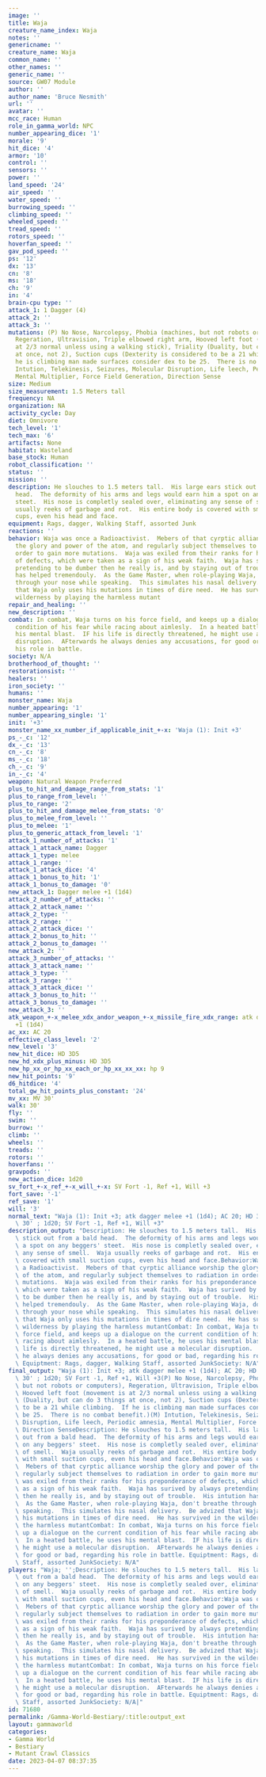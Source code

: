 ```yaml
---
image: ''
title: Waja
creature_name_index: Waja
notes: ''
genericname: ''
creature_name: Waja
common_name: ''
other_names: ''
generic_name: ''
source: GW07 Module
author: ''
author_name: 'Bruce Nesmith'
url: ''
avatar: ''
mcc_race: Human
role_in_gamma_world: NPC
number_appearing_dice: '1'
morale: '9'
hit_dice: '4'
armor: '10'
control: ''
sensors: ''
power: ''
land_speed: '24'
air_speed: ''
water_speed: ''
burrowing_speed: ''
climbing_speed: ''
wheeled_speed: ''
tread_speed: ''
rotors_speed: ''
hoverfan_speed: ''
gav_pod_speed: ''
ps: '12'
dx: '13'
cn: '8'
ms: '18'
ch: '9'
in: '4'
brain-cpu type: ''
attack_1: 1 Dagger (4)
attack_2: ''
attack_3: ''
mutations: (P) No Nose, Narcolepsy, Phobia (machines, but not robots or computers),
  Regeration, Ultravision, Triple elbowed right arm, Hooved left foot (movement is
  at 2/3 normal unless using a walking stick), Triality (Duality, but can do 3 things
  at once, not 2), Suction cups (Dexterity is considered to be a 21 while climbing.  If
  he is climbing man made surfaces consider dex to be 25.  There is no combat benefit.)(M)
  Intution, Telekinesis, Seizures, Molecular Disruption, Life leech, Periodic amnesia,
  Mental Multiplier, Force Field Generation, Direction Sense
size: Medium
size_measurement: 1.5 Meters tall
frequency: NA
organization: NA
activity_cycle: Day
diet: Omnivore
tech_level: '1'
tech_max: '6'
artifacts: None
habitat: Wasteland
base_stock: Human
robot_classification: ''
status: ''
mission: ''
description: He slouches to 1.5 meters tall.  His large ears stick out from a bald
  head.  The deformity of his arms and legs would earn him a spot on any beggers'
  steet.  His nose is completly sealed over, eliminating any sense of smell.  Waja
  usually reeks of garbage and rot.  His entire body is covered with small suction
  cups, even his head and face.
equipment: Rags, dagger, Walking Staff, assorted Junk
reactions: ''
behavior: Waja was once a Radioactivist.  Mebers of that cyrptic alliance worship
  the glory and power of the atom, and regularly subject themselves to radiation in
  order to gain more mutations.  Waja was exiled from their ranks for his preponderance
  of defects, which were taken as a sign of his weak faith.  Waja has surived by always
  pretending to be dumber then he really is, and by staying out of trouble.  His intution
  has helped tremendouly.  As the Game Master, when role-playing Waja, don't breathe
  through your nose while speaking.  This simulates his nasal delivery.  Be advized
  that Waja only uses his mutations in times of dire need.  He has survived in the
  wilderness by playing the harmless mutant
repair_and_healing: ''
new_description: ''
combat: In combat, Waja turns on his force field, and keeps up a dialogue on the current
  condition of his fear while racing about aimlesly.  In a heated battle, he uses
  his mental blast.  IF his life is directly threatened, he might use a molecular
  disruption.  AFterwards he always denies any accusations, for good or bad, regarding
  his role in battle.
society: N/A
brotherhood_of_thought: ''
restorationsist: ''
healers: ''
iron_society: ''
humans: ''
monster_name: Waja
number_appearing: '1'
number_appearing_single: '1'
init: '+3'
monster_name_xx_number_if_applicable_init_+-x: 'Waja (1): Init +3'
ps_-_c: '12'
dx_-_c: '13'
cn_-_c: '8'
ms_-_c: '18'
ch_-_c: '9'
in_-_c: '4'
weapon: Natural Weapon Preferred
plus_to_hit_and_damage_range_from_stats: '1'
plus_to_range_from_level: ''
plus_to_range: '2'
plus_to_hit_and_damage_melee_from_stats: '0'
plus_to_melee_from_level: ''
plus_to_melee: '1'
plus_to_generic_attack_from_level: '1'
attack_1_number_of_attacks: '1'
attack_1_attack_name: Dagger
attack_1_type: melee
attack_1_range: ''
attack_1_attack_dice: '4'
attack_1_bonus_to_hit: '1'
attack_1_bonus_to_damage: '0'
new_attack_1: Dagger melee +1 (1d4)
attack_2_number_of_attacks: ''
attack_2_attack_name: ''
attack_2_type: ''
attack_2_range: ''
attack_2_attack_dice: ''
attack_2_bonus_to_hit: ''
attack_2_bonus_to_damage: ''
new_attack_2: ''
attack_3_number_of_attacks: ''
attack_3_attack_name: ''
attack_3_type: ''
attack_3_range: ''
attack_3_attack_dice: ''
attack_3_bonus_to_hit: ''
attack_3_bonus_to_damage: ''
new_attack_3: ''
atk_weapon_+-x_melee_xdx_andor_weapon_+-x_missile_fire_xdx_range: atk dagger melee
  +1 (1d4)
ac_xx: AC 20
effective_class_level: '2'
new_level: '3'
new_hit_dice: HD 3D5
new_hd_xdx_plus_minus: HD 3D5
new_hp_xx_or_hp_xx_each_or_hp_xx_xx_xx: hp 9
new_hit_points: '9'
d6_hitdice: '4'
total_gw_hit_points_plus_constant: '24'
mv_xx: MV 30'
walk: 30'
fly: ''
swim: ''
burrow: ''
climb: ''
wheels: ''
treads: ''
rotors: ''
hoverfans: ''
gravpods: ''
new_action_dice: 1d20
sv_fort_+-x_ref_+-x_will_+-x: SV Fort -1, Ref +1, Will +3
fort_save: '-1'
ref_save: '1'
will: '3'
normal_text: "Waja (1): Init +3; atk dagger melee +1 (1d4); AC 20; HD 3D5 hp 9; MV\
  \ 30' ; 1d20; SV Fort -1, Ref +1, Will +3"
description_output: "Description: He slouches to 1.5 meters tall.  His large ears\
  \ stick out from a bald head.  The deformity of his arms and legs would earn him\
  \ a spot on any beggers' steet.  His nose is completly sealed over, eliminating\
  \ any sense of smell.  Waja usually reeks of garbage and rot.  His entire body is\
  \ covered with small suction cups, even his head and face.Behavior:Waja was once\
  \ a Radioactivist.  Mebers of that cyrptic alliance worship the glory and power\
  \ of the atom, and regularly subject themselves to radiation in order to gain more\
  \ mutations.  Waja was exiled from their ranks for his preponderance of defects,\
  \ which were taken as a sign of his weak faith.  Waja has surived by always pretending\
  \ to be dumber then he really is, and by staying out of trouble.  His intution has\
  \ helped tremendouly.  As the Game Master, when role-playing Waja, don't breathe\
  \ through your nose while speaking.  This simulates his nasal delivery.  Be advized\
  \ that Waja only uses his mutations in times of dire need.  He has survived in the\
  \ wilderness by playing the harmless mutantCombat: In combat, Waja turns on his\
  \ force field, and keeps up a dialogue on the current condition of his fear while\
  \ racing about aimlesly.  In a heated battle, he uses his mental blast.  IF his\
  \ life is directly threatened, he might use a molecular disruption.  AFterwards\
  \ he always denies any accusations, for good or bad, regarding his role in battle.\
  \ Equiptment: Rags, dagger, Walking Staff, assorted JunkSociety: N/A"
final_output: "Waja (1): Init +3; atk dagger melee +1 (1d4); AC 20; HD 3D5 hp 9; MV\
  \ 30' ; 1d20; SV Fort -1, Ref +1, Will +3(P) No Nose, Narcolepsy, Phobia (machines,\
  \ but not robots or computers), Regeration, Ultravision, Triple elbowed right arm,\
  \ Hooved left foot (movement is at 2/3 normal unless using a walking stick), Triality\
  \ (Duality, but can do 3 things at once, not 2), Suction cups (Dexterity is considered\
  \ to be a 21 while climbing.  If he is climbing man made surfaces consider dex to\
  \ be 25.  There is no combat benefit.)(M) Intution, Telekinesis, Seizures, Molecular\
  \ Disruption, Life leech, Periodic amnesia, Mental Multiplier, Force Field Generation,\
  \ Direction SenseDescription: He slouches to 1.5 meters tall.  His large ears stick\
  \ out from a bald head.  The deformity of his arms and legs would earn him a spot\
  \ on any beggers' steet.  His nose is completly sealed over, eliminating any sense\
  \ of smell.  Waja usually reeks of garbage and rot.  His entire body is covered\
  \ with small suction cups, even his head and face.Behavior:Waja was once a Radioactivist.\
  \  Mebers of that cyrptic alliance worship the glory and power of the atom, and\
  \ regularly subject themselves to radiation in order to gain more mutations.  Waja\
  \ was exiled from their ranks for his preponderance of defects, which were taken\
  \ as a sign of his weak faith.  Waja has surived by always pretending to be dumber\
  \ then he really is, and by staying out of trouble.  His intution has helped tremendouly.\
  \  As the Game Master, when role-playing Waja, don't breathe through your nose while\
  \ speaking.  This simulates his nasal delivery.  Be advized that Waja only uses\
  \ his mutations in times of dire need.  He has survived in the wilderness by playing\
  \ the harmless mutantCombat: In combat, Waja turns on his force field, and keeps\
  \ up a dialogue on the current condition of his fear while racing about aimlesly.\
  \  In a heated battle, he uses his mental blast.  IF his life is directly threatened,\
  \ he might use a molecular disruption.  AFterwards he always denies any accusations,\
  \ for good or bad, regarding his role in battle. Equiptment: Rags, dagger, Walking\
  \ Staff, assorted JunkSociety: N/A"
players: "Waja; '';Description: He slouches to 1.5 meters tall.  His large ears stick\
  \ out from a bald head.  The deformity of his arms and legs would earn him a spot\
  \ on any beggers' steet.  His nose is completly sealed over, eliminating any sense\
  \ of smell.  Waja usually reeks of garbage and rot.  His entire body is covered\
  \ with small suction cups, even his head and face.Behavior:Waja was once a Radioactivist.\
  \  Mebers of that cyrptic alliance worship the glory and power of the atom, and\
  \ regularly subject themselves to radiation in order to gain more mutations.  Waja\
  \ was exiled from their ranks for his preponderance of defects, which were taken\
  \ as a sign of his weak faith.  Waja has surived by always pretending to be dumber\
  \ then he really is, and by staying out of trouble.  His intution has helped tremendouly.\
  \  As the Game Master, when role-playing Waja, don't breathe through your nose while\
  \ speaking.  This simulates his nasal delivery.  Be advized that Waja only uses\
  \ his mutations in times of dire need.  He has survived in the wilderness by playing\
  \ the harmless mutantCombat: In combat, Waja turns on his force field, and keeps\
  \ up a dialogue on the current condition of his fear while racing about aimlesly.\
  \  In a heated battle, he uses his mental blast.  IF his life is directly threatened,\
  \ he might use a molecular disruption.  AFterwards he always denies any accusations,\
  \ for good or bad, regarding his role in battle. Equiptment: Rags, dagger, Walking\
  \ Staff, assorted JunkSociety: N/A|"
id: 71680
permalink: /Gamma-World-Bestiary/:title:output_ext
layout: gammaworld
categories:
- Gamma World
- Bestiary
- Mutant Crawl Classics
date: 2023-04-07 08:37:35
---
```

